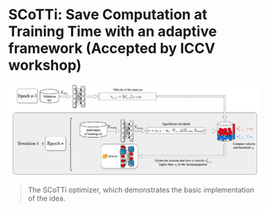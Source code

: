 
# SCoTTi: Save Computation at Training Time with an adaptive framework (Accepted by ICCV workshop)
![process](./Fig/process.png)

> The SCoTTi optimizer, which demonstrates the basic implementation of the idea.
